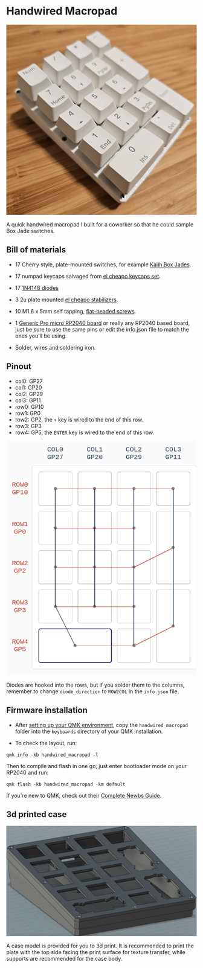 # Handwired Macropad

![final assembly](images/final-assembly.jpg)

A quick handwired macropad I built for a coworker so that he could sample Box Jade switches.

## Bill of materials
* 17 Cherry style, plate-mounted switches, for example [Kailh Box Jades](https://www.amazon.com/gp/product/B0CBPRMP27/).

* 17 numpad keycaps salvaged from [el cheapo keycaps set](https://www.amazon.com/gp/product/B08K7FVZ5C/).

* 17 [1N4148 diodes](https://www.amazon.com/gp/product/B09PGJ1F9L/)

* 3 2u plate mounted [el cheapo stabilizers](https://www.amazon.com/gp/product/B096JQF1HH/).

* 10 M1.6 x 5mm self tapping, [flat-headed screws](https://www.mcmaster.com/90485A411/).

* 1 [Generic Pro micro RP2040 board](https://www.aliexpress.us/item/3256805943704472.html) or really any RP2040 based board, just be sure to use the same pins or edit the info.json file to match the ones you'll be using.

* Solder, wires and soldering iron.

## Pinout
* col0: GP27
* col1: GP20
* col2: GP29
* col3: GP11
* row0: GP10
* row1: GP0
* row2: GP2, the `+`  key is wired to the end of this row.
* row3: GP3
* row4: GP5, the `ENTER` key is wired to the end of this row.

![pin-mappings](images/pin-mappings.png)

Diodes are hooked into the rows, but if you solder them to the columns, remember to change `diode_direction` to `ROW2COL` in the `info.json` file.

## Firmware installation

* After [setting up your QMK environment](https://docs.qmk.fm/#/getting_started_build_tools), copy the `handwired_macropad` folder into the `keyboards` directory of your QMK installation.

* To check the layout, run:

```
qmk info -kb handwired_macropad -l 
```

Then to compile and flash in one go, just enter bootloader mode on your RP2040 and run:

```
qmk flash -kb handwired_macropad -km default
```

If you're new to QMK, check out their [Complete Newbs Guide](https://docs.qmk.fm/#/newbs).

## 3d printed case
![case](images/case.jpg)

A case model is provided for you to 3d print. It is recommended to print the plate with the top side facing the print surface for texture transfer, while supports are recommended for the case body.